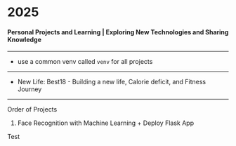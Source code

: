 # 2025
#### Personal Projects and Learning | Exploring New Technologies and Sharing Knowledge

---

- use a common venv called `venv` for all projects

--- 

- New Life: Best18 -  Building a new life, Calorie deficit, and Fitness Journey

---
Order of Projects

1. Face Recognition with Machine Learning + Deploy Flask App


Test